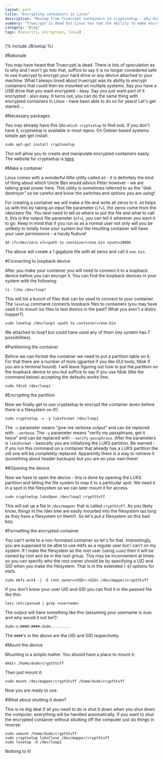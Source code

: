 ```yaml
---
layout: post
title: "Encrypting containers in Linux"
description: "Moving from Truecrypt containers to cryptosetup - why didn't I do this years ago?"
summary: "Truecrypt is dead but Linux has had the ability to make encrypted containers for years.  Time to explore!"
category: "Blog"
tags: [security, encryption, linux]
---
```

{% include JB/setup %}

#Rationale

You may have heard that Truecrypti is dead.  There is lots of speculation as to why and I won't go into that, suffice to say it is no longer considered safe to use truecrypt to encrypt your hard drive or any device attached to your machine.  What I always loved about truecrypt was its ability to encrypt containers that could then be mounted on multiple systems.  Say you have a USB drive that you want encrypted - easy.  Say you just want part of it encrypted - also easy.  It turns out, you can do the same thing with encrypted containers in Linux - have been able to do so for years!  Let's get started ...

#Necessary packages

You may already have this (do `which cryptsetup` to find out).  If you don't have it, cryptsetup is available in most repos.  On Debian based systems simple apt-get install:

    sudo apt-get install cryptosetup

This will allow you to create and manipulate encrypted containers easily.  The website for cryptsetup is [here](https://code.google.com/p/cryptsetup).

#Make a container

Linux comes with a wonderful little utility called `dd` - it is definitely the kind of thing about which Uncle Ben would advice Peter however - we are talking great power here.  This utility is sometimes referred to as the "disk destroyer" so be careful and know the switches and options you are using!

For creating a container we will make a file and write all zeros to it.  `dd` helps us with this by taking an input file parameter (`if=`), the zeros come from the /dev/zero file.  You next need to tell `dd` where to put the file and what to call it, this is the output file parameter (`of=`), you can tell it wherever you want it to go.  Keep in mind that if you run `dd` as a normal user not only will you be unlikely to totally hose your system but the resulting container will have your user permissions - a handy feature!

    dd if=/dev/zero of=<path to container>/one.bin count=2000k

The above will create a 1 gigabyte file with all zeros and call it `one.bin`.

#Connecting to loopback device

After you make your container you will need to connect it to a loopback device before you can encrypt it.  You can find the loopback devices in your system with the following:

    ls -liha /dev/loop*

This will list a bunch of files that can be used to connect to your container.  The `losetup` command connects loopback files to containers (you may have used it to mount iso files to test distros in the past?  What you aren't a distro hopper?).

    sudo losetup /dev/loop1 <path to container>/one.bin

We attached to loop1 but could have used any of them (my system has 7 possibilities).

#Partitioning the container

Before we can format the container we need to put a partition table on it.  For that there are a number of tools (gparted if you like GUI tools, fdisk if you are a terminal hound).  I will leave figuring out how to put the partition on the loopback device to you but suffice to say if you use fdisk (like the command below) accepting the defaults works fine.

    sudo fdisk /dev/loop1

#Encrypting the partition

Now we finally get to use cryptsetup to encrypt the container (even before there is a filesystem on it!).

    sudo cryptsetup -v -y luksFormat /dev/loop1

The `-v` parameter means "give me verbose output" and can be replaced with `--verbose`.  The `-y` parameter means "verify my passphrase, get it twice" and can be replaced with `--verify-passphrase`.  After the parameters is `luksFormat` - basically you are initializing the LUKS partition.  Be warned - if you run this command on a container that already has a LUKS partition the old one will be completely replaced.  Apparently there is a way to retrieve it (something about header backups) but you are on your own there!

##Opening the device

Now we have to open the device - this is done by opening the LUKS partition and telling the file system to map it to a particular spot.  We need it in a spot in the filesystem so we can later mount it for access.

    sudo cryptsetup luksOpen /dev/loop1 cryptStuff

This will set up a file in `/dev/mapper` that is called `cryptStuff`.  As you likely know, things in the /dev tree are easily mounted into the filesystem (as long as they have a filesystem on them!).  So let's put a filesystem on this bad boy.

#Formatting the encrypted container

You can't write to a non-formated container so let's fix that.  Interestingly, you are supposed to be able to use mkfs as a regular user but I can't on my system.  If I make the filesystem as the root user (using `sudo`) then it will be owned by root and be in the root group.  This may be inconvenient at times so you can specify who the root owner should be by specifying a UID and GID when you make the filesystem.  That is in the extended (`-E`) options for mkfs.

    sudo mkfs.ext4 -j -E root_owner=<UID>:<GID> /dev/mapper/cryptStuff

If you don't know your user UID and GID you can find it in the passwd file like this:

    less /etc/passwd | grep <username>

The output will have something like this (assuming your username is `dude` and why would it not be?):

    dude:x:####:####:dude.........

The `####`'s in the above are the UID and GID respectively.

#Mount the device

Mounting is a simple matter.  You should have a place to mount it:

    mkdir /home/dude/cryptStuff

Then just mount it:

    sudo mount /dev/mapper/cryptStuff /home/dude/cryptStuff

Now you are ready to use.

#What about shutting it down?

This is no big deal if all you need to do is shut it down when you shut down the computer, everything will be handled automatically.  If you want to shut the encrypted container without shutting off the computer just do things in reverse:

    sudo umount /home/dude/cryptStuff
    sudo cryptsetup luksClose /dev/mapper/cryptStuff
    sudo losetup -d /dev/loop1

Nothing to it!
